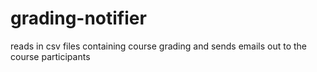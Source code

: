 # grading-notifier
reads in csv files containing course grading and sends emails out to the course participants
